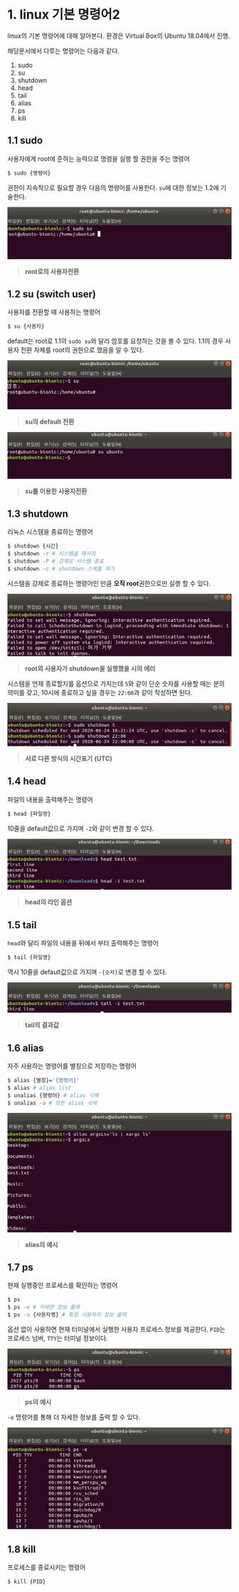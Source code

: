 # 1. linux 기본 명령어2

linux의 기본 명령어에 대해 알아본다. 환경은 Virtual Box의 Ubuntu 18.04에서 진행.

해당문서에서 다루는 명령어는 다음과 같다.

1. sudo
2. su
3. shutdown
4. head
5. tail
6. alias
7. ps
8. kill



## 1.1 sudo

사용자에게 root에 준하는 능력으로 명령을 실행 할 권한을 주는 명령어

```bash
$ sudo {명령어}
```



권한이 지속적으로 필요할 경우 다음의 명령어를 사용한다. `su`에 대한 정보는 1.2에 기술한다.

![image-20200624190109534](images/image-20200624190109534.png)

> **root로의 사용자전환**



## 1.2 su (switch user)

사용자를 전환할 때 사용하는 명령어

```bash
$ su {사용자}
```



default는 root로 1.1의 `sudo su`와 달리 암호를 요청하는 것을 볼 수 있다. 1.1의 경우 사용자 전환 자체를 root의 권한으로 했음을 알 수 있다.

![image-20200624190434810](images/image-20200624190434810.png)

> **su의 default 전환**



![image-20200624190657337](images/image-20200624190657337.png)

> **su를 이용한 사용자전환**



## 1.3 shutdown

리눅스 시스템을 종료하는 명령어

```bash
$ shutdown {시간}
$ shutdown -r # 시스템을 재시작
$ shutdown -P # 강제로 시스템 종료
$ shutdown -c # shutdown 스케줄 제거
```



시스템을 강제로 종료하는 명령어인 만큼 **오직 root**권한으로만 실행 할 수 있다.

![image-20200624191008521](images/image-20200624191008521.png)

> **root외 사용자가 shutdown을 실행했을 시의 에러**



시스템을 언제 종료할지를 옵션으로 가지는데 `5`와 같이 단순 숫자를 사용할 때는 분의 의미를 갖고, 10시에 종료하고 싶을 경우는 `22:00`과 같이 작성하면 된다.

![image-20200624191710300](images/image-20200624191710300.png)

> **서로 다른 방식의 시간표기** **(UTC)**



## 1.4 head

파일의 내용을 출력해주는 명령어

```bash
$ head {파일명}
```



10줄을 default값으로 가지며 `-2`와 같이 변경 할 수 있다.

![image-20200624192557397](images/image-20200624192557397.png)

> **head의 라인 옵션**



## 1.5 tail

`head`와 달리 파일의 내용을 뒤에서 부터 출력해주는 명령어

```bash
$ tail {파일명}
```



역시 10줄을 default값으로 가지며 `-{숫자}`로 변경 할 수 있다.

![image-20200624192838043](images/image-20200624192838043.png)

> **tail의 결과값**



## 1.6 alias

자주 사용하는 명령어를 별칭으로 저장하는 명령어

```bash
$ alias {별칭}='{명령어}'
$ alias # alias list
$ unalias {명령어} # alias 삭제
$ unalias -a # 모든 alias 삭제
```



![image-20200624193518943](images/image-20200624193518943.png)

> **alias의 예시**



## 1.7 ps

현재 실행중인 프로세스를 확인하는 명령어

```bash
$ ps
$ ps -e # 자세한 정보 출력
$ ps -u {사용자명} # 특정 사용자의 정보 출력
```



옵션 없이 사용하면 현재 터미널에서 실행한 사용자 프로세스 정보를 제공한다. `PID`는 프로세스 넘버, `TTY`는 터미널 정보이다.

![image-20200624193951260](images/image-20200624193951260.png)

> **ps의 예시**



`-e` 명령어를 통해 더 자세한 정보를 출력 할 수 있다.

![image-20200624194114825](images/image-20200624194114825.png)



## 1.8 kill

프로세스를 종료시키는 명령어

```bash
$ kill {PID}
```

